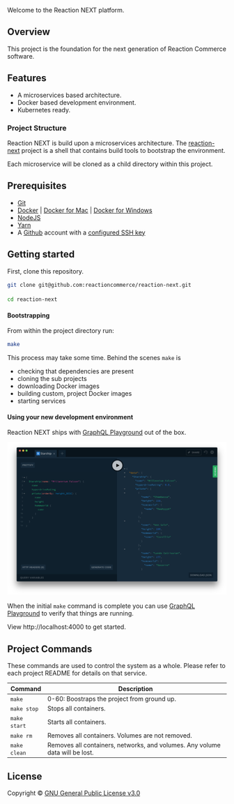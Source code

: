 Welcome to the Reaction NEXT platform.

## Overview

This project is the foundation for the next generation of Reaction Commerce
software.

## Features

* A microservices based architecture.
* Docker based development environment.
* Kubernetes ready.

### Project Structure

Reaction NEXT is build upon a microservices architecture. The
[reaction-next][8] project is a shell that contains build tools to bootstrap
the environment.

Each microservice will be cloned as a child directory within this project.

## Prerequisites

* [Git][5]
* [Docker][0] | [Docker for Mac][1] | [Docker for Windows][2]
* [NodeJS][3]
* [Yarn][4]
* A [Github][6] account with a [configured SSH key][7]


## Getting started

First, clone this repository.

```sh
git clone git@github.com:reactioncommerce/reaction-next.git

cd reaction-next
```

#### Bootstrapping

From within the project directory run:

```sh
make
```

This process may take some time. Behind the scenes `make` is

* checking that dependencies are present
* cloning the sub projects
* downloading Docker images
* building custom, project Docker images
* starting services

#### Using your new development environment

Reaction NEXT ships with [GraphQL Playground][9] out of the box.

![GraphQL Playground](./docs/graphql-playground.png)

When the initial `make` command is complete you can use [GraphQL Playground][9]
to verify that things are running.


View http://localhost:4000 to get started.


## Project Commands

These commands are used to control the system as a whole. Please refer to each
project README for details on that service.

| Command      | Description |
| ------------ | ----------- |
| `make`       | 0-60: Boostraps the project from ground up.
| `make stop`  | Stops all containers.
| `make start` | Starts all containers.
| `make rm`    | Removes all containers. Volumes are not removed.
| `make clean` | Removes all containers, networks, and volumes. Any volume data will be lost.

## License

Copyright © [GNU General Public License v3.0](./LICENSE.md)


[0]: https://www.docker.com/get-docker "Docker"
[1]: https://www.docker.com/docker-mac "Docker for Mac"
[2]: https://www.docker.com/docker-windows "Docker for Windows"
[3]: https://nodejs.org "NodeJS"
[4]: https://yarnpkg.com/en/docs/install "Yarn"
[5]: https://git-scm.com/ "Git"
[6]: https://github.com/ "Github"
[7]: https://github.com/settings/keys "Github SSH Keys"
[8]: https://github.com/reactioncommerce/reaction-next "Reaction NEXT"
[9]: https://github.com/graphcool/graphql-playground "GraphQL Playground"
